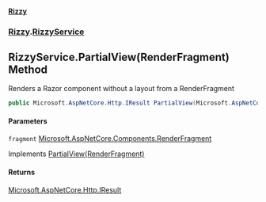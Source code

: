 #### [Rizzy](index 'index')
### [Rizzy](Rizzy 'Rizzy').[RizzyService](Rizzy.RizzyService 'Rizzy.RizzyService')

## RizzyService.PartialView(RenderFragment) Method

Renders a Razor component without a layout from a RenderFragment

```csharp
public Microsoft.AspNetCore.Http.IResult PartialView(Microsoft.AspNetCore.Components.RenderFragment fragment);
```
#### Parameters

<a name='Rizzy.RizzyService.PartialView(Microsoft.AspNetCore.Components.RenderFragment).fragment'></a>

`fragment` [Microsoft.AspNetCore.Components.RenderFragment](https://docs.microsoft.com/en-us/dotnet/api/Microsoft.AspNetCore.Components.RenderFragment 'Microsoft.AspNetCore.Components.RenderFragment')

Implements [PartialView(RenderFragment)](Rizzy.IRizzyService.PartialView(Microsoft.AspNetCore.Components.RenderFragment) 'Rizzy.IRizzyService.PartialView(Microsoft.AspNetCore.Components.RenderFragment)')

#### Returns
[Microsoft.AspNetCore.Http.IResult](https://docs.microsoft.com/en-us/dotnet/api/Microsoft.AspNetCore.Http.IResult 'Microsoft.AspNetCore.Http.IResult')